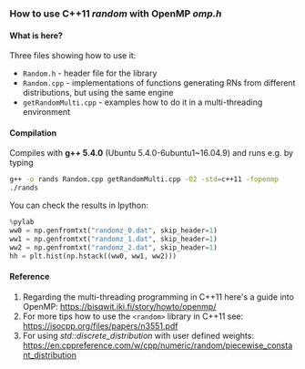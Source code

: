 ### How to use C++11 *random* with OpenMP *omp.h*

#### What is here?

Three files showing how to use it:

 - `Random.h` - header file for the library
 - `Random.cpp` - implementations of functions generating RNs from different distributions, but using the same engine
 - `getRandomMulti.cpp` - examples how to do it in a multi-threading environment


#### Compilation

Compiles with **g++ 5.4.0** (Ubuntu 5.4.0-6ubuntu1~16.04.9) and runs e.g. by typing

```bash
g++ -o rands Random.cpp getRandomMulti.cpp -O2 -std=c++11 -fopenmp
./rands
```

You can check the results in Ipython:

```python
%pylab
ww0 = np.genfromtxt("randomz_0.dat", skip_header=1)
ww1 = np.genfromtxt("randomz_1.dat", skip_header=1)
ww2 = np.genfromtxt("randomz_2.dat", skip_header=1)
hh = plt.hist(np.hstack((ww0, ww1, ww2)))
```


#### Reference

 1. Regarding the multi-threading programming in C++11 here's a guide into OpenMP: https://bisqwit.iki.fi/story/howto/openmp/
 1. For more tips how to use the `<random>` library in C++11 see: https://isocpp.org/files/papers/n3551.pdf
 1. For using *std::discrete\_distribution* with user defined weights: https://en.cppreference.com/w/cpp/numeric/random/piecewise_constant_distribution
